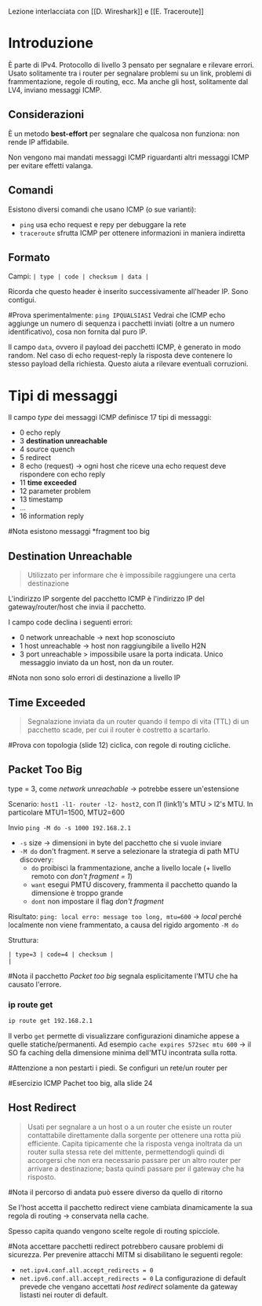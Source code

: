 Lezione interlacciata con [[D. Wireshark]] e [[E. Traceroute]]
# Introduzione
È parte di IPv4.
Protocollo di livello 3 pensato per segnalare e rilevare errori.
Usato solitamente tra i router per segnalare problemi su un link, problemi di frammentazione, regole di routing, ecc.
Ma anche gli host, solitamente dal LV4, inviano messaggi ICMP.

## Considerazioni
È un metodo **best-effort** per segnalare che qualcosa non funziona: non rende IP affidabile.

Non vengono mai mandati messaggi ICMP riguardanti altri messaggi ICMP per evitare effetti valanga.

## Comandi
Esistono diversi comandi che usano ICMP (o sue varianti):
- `ping` usa echo request e repy per debuggare la rete
- `traceroute` sfrutta ICMP per ottenere informazioni in maniera indiretta

##  Formato
Campi: `| type | code | checksum | data |`

Ricorda che questo header è inserito successivamente all'header IP. Sono contigui.

#Prova sperimentalmente: `ping IPQUALSIASI`
Vedrai che ICMP echo aggiunge un numero di sequenza i pacchetti inviati (oltre a un numero identificativo), cosa non fornita dal puro IP.

Il campo `data`, ovvero il payload dei pacchetti ICMP, è generato in modo random. Nel caso di echo request-reply la risposta deve contenere lo stesso payload della richiesta. Questo aiuta a rilevare eventuali corruzioni.

# Tipi di messaggi
Il campo *type* dei messaggi ICMP definisce 17 tipi di messaggi:
- 0 echo reply
- 3 **destination unreachable**
- 4 source quench
- 5 redirect
- 8 echo (request) -> ogni host che riceve una echo request deve rispondere con echo reply
- 11 **time exceeded**
- 12 parameter problem
- 13 timestamp
- ...
- 16 information reply

#Nota esistono messaggi *fragment too big

## Destination Unreachable
>Utilizzato per informare che è impossibile raggiungere una certa destinazione

L'indirizzo IP sorgente del pacchetto ICMP è l'indirizzo IP del gateway/router/host che invia il pacchetto.

I campo code declina i seguenti errori:
- 0 network unreachable -> next hop sconosciuto
- 1 host unreachable -> host non raggiungibile a livello H2N
- 3 port unreachable > impossibile usare la porta indicata. Unico messaggio inviato da un host, non da un router.

#Nota non sono solo errori di destinazione a livello IP

## Time Exceeded
>Segnalazione inviata da un router quando il tempo di vita (TTL) di un pacchetto scade, per cui il router è costretto a scartarlo.


#Prova con topologia (slide 12) ciclica, con regole di routing cicliche.

## Packet Too Big
type = 3, come *network unreachable* -> potrebbe essere un'estensione

Scenario: `host1 -l1- router -l2- host2`, con l1 (link1)'s MTU > l2's MTU. In particolare MTU1=1500, MTU2=600

Invio `ping -M do -s 1000 192.168.2.1`
- `-s` size -> dimensioni in byte del pacchetto che si vuole inviare
- `-M do` don't fragment. `M` serve a selezionare la strategia di path MTU discovery:
	- `do` proibisci la frammentazione, anche a livello locale (+ livello remoto con *don't fragment = 1*)
	- `want` esegui PMTU discovery, frammenta il pacchetto quando la dimensione è troppo grande
	- `dont` non impostare il flag *don't fragment*

Risultato: `ping: local erro: message too long, mtu=600` -> *local* perché localmente non viene frammentato, a causa del rigido argomento `-M do`

Struttura:
```
| type=3 | code=4 | checksum |
| 
```
#Nota il pacchetto *Packet too big* segnala esplicitamente l'MTU che ha causato l'errore.

### ip route get
```bash
ip route get 192.168.2.1
```

Il verbo `get` permette di visualizzare configurazioni dinamiche appese a quelle statiche/permanenti.
Ad esempio `cache expires 572sec mtu 600` -> il SO fa caching della dimensione minima dell'MTU incontrata sulla rotta.

#Attenzione a non pestarti i piedi. Se configuri un rete/un router per 

#Esercizio ICMP Pachet too big, alla slide 24

## Host Redirect
>Usati per segnalare a un host o a un router che esiste un router contattabile direttamente dalla sorgente per ottenere una rotta più efficiente. Capita tipicamente che la risposta venga inoltrata da un router sulla stessa rete del mittente, permettendogli quindi di accorgersi che non era necessario passare per un altro router per arrivare a destinazione; basta quindi passare per il gateway che ha risposto.

#Nota il percorso di andata può essere diverso da quello di ritorno

Se l'host accetta il pacchetto redirect viene cambiata dinamicamente la sua regola di routing -> conservata nella cache.

Spesso capita quando vengono scelte regole di routing spicciole.

#Nota accettare pacchetti redirect potrebbero causare problemi di sicurezza. Per prevenire attacchi MITM si disabilitano le seguenti regole:
- `net.ipv4.conf.all.accept_redirects = 0`
- `net.ipv6.conf.all.accept_redirects = 0`
La configurazione di default prevede che vengano accettati *host redirect* solamente da gateway listasti nei router di default.


